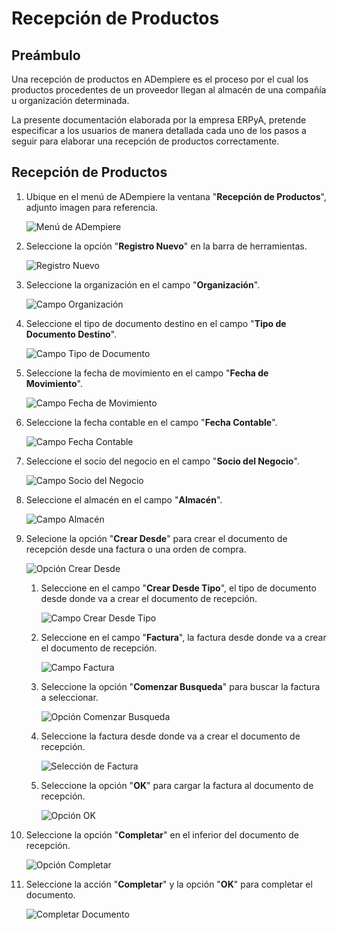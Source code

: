 # **Recepción de Productos**

## **Preámbulo**

Una recepción de productos en ADempiere es el proceso por el cual los productos procedentes de un proveedor llegan al almacén de una compañía u organización determinada.

La presente documentación elaborada por la empresa ERPyA, pretende especificar a los usuarios de manera detallada cada uno de los pasos a seguir para elaborar una recepción de productos correctamente.

## **Recepción de Productos**

1. Ubique en el menú de ADempiere la ventana "**Recepción de Productos**", adjunto imagen para referencia.

    ![Menú de ADempiere](../resources/menurecep.png "Menú de ADempiere")

1. Seleccione la opción "**Registro Nuevo**" en la barra de herramientas.

    ![Registro Nuevo](../resources/regnuevo.png "Registro Nuevo")

1. Seleccione la organización en el campo "**Organización**".

    ![Campo Organización](../resources/organizacion.png "Campo Organización")

1. Seleccione el tipo de documento destino en el campo "**Tipo de Documento Destino**".

    ![Campo Tipo de Documento](../resources/tidoc.png "Campo Tipo de Documento")

1. Seleccione la fecha de movimiento en el campo "**Fecha de Movimiento**".

    ![Campo Fecha de Movimiento](../resources/fechamov.png "Campo Fecha de Movimiento")

1. Seleccione la fecha contable en el campo "**Fecha Contable**".

    ![Campo Fecha Contable](../resources/fechacon.png "Campo Fecha Contable")

1. Seleccione el socio del negocio en el campo "**Socio del Negocio**".

    ![Campo Socio del Negocio](../resources/socio.png "Campo Socio del Negocio")

1. Seleccione el almacén en el campo "**Almacén**".

    ![Campo Almacén](../resources/almacen.png "Campo Almacén")

1. Selecione la opción "**Crear Desde**" para crear el documento de recepción desde una factura o una orden de compra.

    ![Opción Crear Desde](../resources/creardesde.png "Opción Crear Desde")

    1. Seleccione en el campo "**Crear Desde Tipo**", el tipo de documento desde donde va a crear el documento de recepción. 

        ![Campo Crear Desde Tipo](../resources/creardetipo.png "Campo Crear Desde Tipo")
    
    1. Seleccione en el campo "**Factura**", la factura desde donde va a crear el documento de recepción.

        ![Campo Factura](../resources/selecfac.png "Campo Factura")
    
    1. Seleccione la opción "**Comenzar Busqueda**" para buscar la factura a seleccionar.

        ![Opción Comenzar Busqueda](../resources/comenzar.png "Opción Comenzar")
    
    1. Seleccione la factura desde donde va a crear el documento de recepción.

        ![Selección de Factura](../resources/seleccion.png "Selección de Factura")
    
    1. Seleccione la opción "**OK**" para cargar la factura al documento de recepción.

        ![Opción OK](../resources/ok.png "Opción OK")
    
1. Seleccione la opción "**Completar**" en el inferior del documento de recepción.

    ![Opción Completar](../resources/opcioncom.png "Opción Completar")

1. Seleccione la acción "**Completar**" y la opción "**OK**" para completar el documento.

    ![Completar Documento](../resources/completar.png "Completar Documento")

